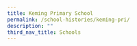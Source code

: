 ```yaml
---
title: Keming Primary School
permalink: /school-histories/keming-pri/
description: ""
third_nav_title: Schools
---
```


